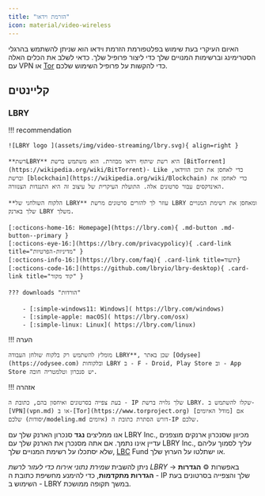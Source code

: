 ```yaml
---
title: "הזרמת וידאו"
icon: material/video-wireless
---
```


האיום העיקרי בעת שימוש בפלטפורמת הזרמת וידאו הוא שניתן להשתמש בהרגלי הסטרימינג וברשימות המנויים שלך כדי ליצור פרופיל שלך. כדאי לשלב את הכלים האלה עם VPN [](vpn.md) או [Tor](https://www.torproject.org/) כדי להקשות על פרופיל השימוש שלכם.

## קליינטים

### LBRY

!!! recommendation

    ![LBRY logo ](assets/img/video-streaming/lbry.svg){ align=right }
    
    **רשתLBRY** היא רשת שיתוף וידאו מבוזרת. הוא משתמש ברשת [BitTorrent](https://wikipedia.org/wiki/BitTorrent)- Like כדי לאחסן את תוכן הווידאו, וברשת [blockchain](https://wikipedia.org/wiki/Blockchain) כדי לאחסן את האינדקסים עבור סרטונים אלה. התועלת העיקרית של עיצוב זה היא התנגדות הצנזורה.
    
    **הלקוח השולחני של LBRY** עוזר לך להזרים סרטונים מרשת LBRY ומאחסן את רשימת המנויים שלך בארנק LBRY משלך.
    
    [:octicons-home-16: Homepage](https://lbry.com){ .md-button .md-button--primary }
    [:octicons-eye-16:](https://lbry.com/privacypolicy){ .card-link title="מדיניות-הפרטיות" }
    [:octicons-info-16:](https://lbry.com/faq){ .card-link title=תיעוד}
    [:octicons-code-16:](https://github.com/lbryio/lbry-desktop){ .card-link title="קוד מקור" }
    
    ??? downloads "הורדות"
    
        - [:simple-windows11: Windows]( https://lbry.com/windows)
        - [:simple-apple: macOS]( https://lbry.com/osx)
        - [:simple-linux: Linux]( https://lbry.com/linux)

!!! הערה

    מומלץ להשתמש רק בלקוח שולחן העבודה LBRY**, שכן באתר [Odysee](https://odysee.com) ובלקוחות LBRY ב - F - Droid, Play Store וב - App Store יש סנכרון וטלמטריה חובה.

!!! אזהרה

    בעת צפייה בסרטונים ואיחסון בהם, כתובת ה - IP שלך גלויה ברשת LBRY. שקלו להשתמש ב-[VPN](vpn.md) או ב-[Tor](https://www.torproject.org) אם [מודל האיומים] שלכם (יסודות/modeling.md איומים) דורש הסתרת כתובת ה-IP שלכם.

אנו ממליצים **נגד** סנכרון הארנק שלך עם LBRY Inc., מכיוון שסנכרון ארנקים מוצפנים עדיין אינו נתמך. אם אתה מסנכרן את הארנק שלך עם LBRY Inc.‎, עליך לסמוך עליהם שלא יסתכלו על רשימת המנויים שלך, [LBC](https://lbry.com/faq/earn-credits) Fund או ישתלטו על הערוץ שלך.

ניתן להשבית *שמירת נתוני אירוח כדי לעזור לרשת LBRY* באפשרות :gear: **הגדרות** → **הגדרות מתקדמות**, כדי להימנע מחשיפת כתובת ה - IP שלך והצפייה בסרטונים בעת השימוש ב - LBRY במשך תקופה ממושכת.
